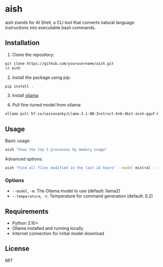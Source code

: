 # aish

aish stands for AI Shell, a CLI tool that converts natural language instructions into executable bash commands.

## Installation

1. Clone the repository:
```bash
git clone https://github.com/yourusername/aish.git
cd aish
```

2. Install the package using pip:
```bash
pip install .
```

3. Install [ollama](https://ollama.com/download)


4. Pull fine-tuned model from ollama:
```bash
ollama pull hf.co/saisasanky/Llama-3.1-8B-Instruct-bnb-4bit-aish-gguf:Q8_0
```

## Usage

Basic usage:
```bash
aish "Show the top 5 processes by memory usage"
```

Advanced options:
```bash
aish "Find all files modified in the last 24 hours" --model mistral --temperature 0.3
```

### Options

- `--model`, `-m`: The Ollama model to use (default: llama2)
- `--temperature`, `-t`: Temperature for command generation (default: 0.2)

## Requirements

- Python 3.10+
- Ollama installed and running locally
- Internet connection for initial model download

## License

MIT

